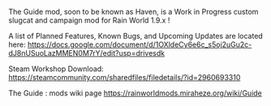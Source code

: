 The Guide mod, soon to be known as Haven, is a Work in Progress custom slugcat and campaign mod for Rain World 1.9.x !

A list of Planned Features, Known Bugs, and Upcoming Updates are located here:
https://docs.google.com/document/d/1OXldeCy6e6c_s5oj2uGu2c-dJ8nUSuoLazMMEN0M7rY/edit?usp=drivesdk

Steam Workshop Download:
https://steamcommunity.com/sharedfiles/filedetails/?id=2960693310

The Guide : mods wiki page
https://rainworldmods.miraheze.org/wiki/Guide
